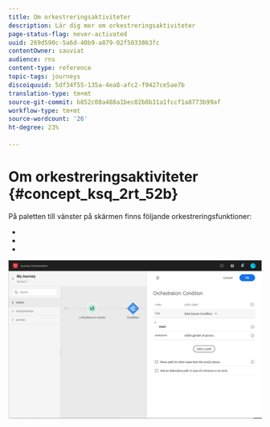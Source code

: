 ```yaml
---
title: Om orkestreringsaktiviteter
description: Lär dig mer om orkestreringsaktiviteter
page-status-flag: never-activated
uuid: 269d590c-5a6d-40b9-a879-02f5033863fc
contentOwner: sauviat
audience: rns
content-type: reference
topic-tags: journeys
discoiquuid: 5df34f55-135a-4ea8-afc2-f9427ce5ae7b
translation-type: tm+mt
source-git-commit: b852c08a488a1bec02b8b31a1fccf1a8773b99af
workflow-type: tm+mt
source-wordcount: '26'
ht-degree: 23%

---
```



# Om orkestreringsaktiviteter {#concept_ksq_2rt_52b}

På paletten till vänster på skärmen finns följande orkestreringsfunktioner:

* [](../building-journeys/condition-activity.md)
* [](../building-journeys/end-activity.md)
* [](../building-journeys/wait-activity.md)

![](../assets/journey49.png)
